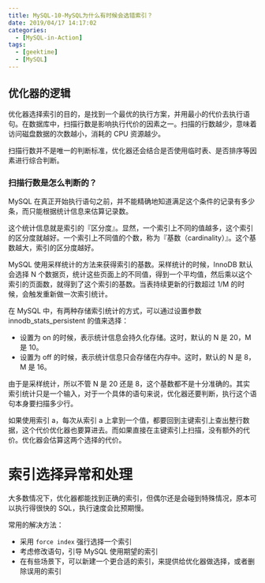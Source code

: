 ```yaml
--- 
title: MySQL-10-MySQL为什么有时候会选错索引？
date: 2019/04/17 14:17:02
categories:
  - [MySQL-in-Action]
tags:
  - [geektime]
  - [MySQL]
---
```


## 优化器的逻辑

优化器选择索引的目的，是找到一个最优的执行方案，并用最小的代价去执行语句。在数据库中，扫描行数是影响执行代价的因素之一。扫描的行数越少，意味着访问磁盘数据的次数越小，消耗的 CPU 资源越少。

扫描行数并不是唯一的判断标准，优化器还会结合是否使用临时表、是否排序等因素进行综合判断。

### 扫描行数是怎么判断的？

MySQL 在真正开始执行语句之前，并不能精确地知道满足这个条件的记录有多少条，而只能根据统计信息来估算记录数。

这个统计信息就是索引的『区分度』。显然，一个索引上不同的值越多，这个索引的区分度就越好。一个索引上不同值的个数，称为『基数（cardinality）』。这个基数越大，索引的区分度越好。

MySQL 使用采样统计的方法来获得索引的基数。采样统计的时候，InnoDB 默认会选择 N 个数据页，统计这些页面上的不同值，得到一个平均值，然后乘以这个索引的页面数，就得到了这个索引的基数。当表持续更新的行数超过 1/M 的时候，会触发重新做一次索引统计。

在 MySQL 中，有两种存储索引统计的方式，可以通过设置参数 innodb_stats_persistent 的值来选择：

- 设置为 on 的时候，表示统计信息会持久化存储。这时，默认的 N 是 20，M 是 10。
- 设置为 off 的时候，表示统计信息只会存储在内存中。这时，默认的 N 是 8，M 是 16。

由于是采样统计，所以不管 N 是 20 还是 8，这个基数都不是十分准确的。其实索引统计只是一个输入，对于一个具体的语句来说，优化器还要判断，执行这个语句本身要扫描多少行。

如果使用索引 a，每次从索引 a 上拿到一个值，都要回到主键索引上查出整行数据，这个代价优化器也要算进去。而如果直接在主键索引上扫描，没有额外的代价。优化器会估算这两个选择的代价。

# 索引选择异常和处理

大多数情况下，优化器都能找到正确的索引，但偶尔还是会碰到特殊情况，原本可以执行得很快的 SQL，执行速度会比预期慢。

常用的解决方法：

- 采用 `force index` 强行选择一个索引
- 考虑修改语句，引导 MySQL 使用期望的索引
- 在有些场景下，可以新建一个更合适的索引，来提供给优化器做选择，或者删除误用的索引
